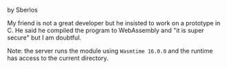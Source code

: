 by Sberlos

My friend is not a great developer but he insisted to work on a prototype in C. He said he compiled the program to WebAssembly and "it is super secure" but I am doubtful.

Note: the server runs the module using `Wasmtime 16.0.0` and the runtime has access to the current directory.
